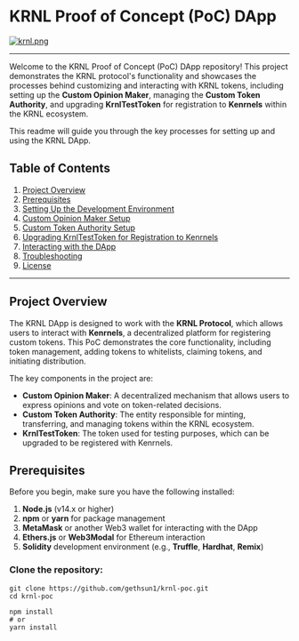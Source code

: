 # KRNL Proof of Concept (PoC) DApp

[![krnl.png](https://i.postimg.cc/tJGnBp7n/krnl.png)](https://postimg.cc/S2VKs06m)

---

Welcome to the KRNL Proof of Concept (PoC) DApp repository! This project demonstrates the KRNL protocol's functionality and showcases the processes behind customizing and interacting with KRNL tokens, including setting up the **Custom Opinion Maker**, managing the **Custom Token Authority**, and upgrading **KrnlTestToken** for registration to **Kenrnels** within the KRNL ecosystem.

This readme will guide you through the key processes for setting up and using the KRNL DApp.

## Table of Contents

1. [Project Overview](#project-overview)
2. [Prerequisites](#prerequisites)
3. [Setting Up the Development Environment](#setting-up-the-development-environment)
4. [Custom Opinion Maker Setup](#custom-opinion-maker-setup)
5. [Custom Token Authority Setup](#custom-token-authority-setup)
6. [Upgrading KrnlTestToken for Registration to Kenrnels](#upgrading-krnltesttoken-for-registration-to-kenrnels)
7. [Interacting with the DApp](#interacting-with-the-dapp)
8. [Troubleshooting](#troubleshooting)
9. [License](#license)

---

## Project Overview

The KRNL DApp is designed to work with the **KRNL Protocol**, which allows users to interact with **Kenrnels**, a decentralized platform for registering custom tokens. This PoC demonstrates the core functionality, including token management, adding tokens to whitelists, claiming tokens, and initiating distribution.

The key components in the project are:
- **Custom Opinion Maker**: A decentralized mechanism that allows users to express opinions and vote on token-related decisions.
- **Custom Token Authority**: The entity responsible for minting, transferring, and managing tokens within the KRNL ecosystem.
- **KrnlTestToken**: The token used for testing purposes, which can be upgraded to be registered with Kenrnels.

## Prerequisites

Before you begin, make sure you have the following installed:

1. **Node.js** (v14.x or higher)
2. **npm** or **yarn** for package management
3. **MetaMask** or another Web3 wallet for interacting with the DApp
4. **Ethers.js** or **Web3Modal** for Ethereum interaction
5. **Solidity** development environment (e.g., **Truffle**, **Hardhat**, **Remix**)


### Clone the repository:

```
git clone https://github.com/gethsun1/krnl-poc.git
cd krnl-poc

npm install
# or
yarn install

